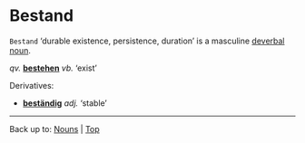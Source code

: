 # Bestand

`Bestand` ‘durable existence, persistence, duration’ is a masculine [deverbal noun](../../deverbalNouns.md).

*qv.* **[bestehen](../../../verbs/b/be/bestehen.md)** *vb.* ‘exist’

Derivatives:
- **[beständig](../../../adjectives/b/be/bestaendig.md)** *adj.* ‘stable’

----

Back up to: [Nouns](../../index.md) | [Top](../../../index.md)
